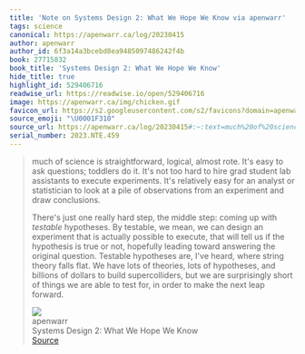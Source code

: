 ```yaml
---
title: 'Note on Systems Design 2: What We Hope We Know via apenwarr'
tags: science
canonical: https://apenwarr.ca/log/20230415
author: apenwarr
author_id: 6f3a14a3bcebd8ea9485097486242f4b
book: 27715832
book_title: 'Systems Design 2: What We Hope We Know'
hide_title: true
highlight_id: 529406716
readwise_url: https://readwise.io/open/529406716
image: https://apenwarr.ca/img/chicken.gif
favicon_url: https://s2.googleusercontent.com/s2/favicons?domain=apenwarr.ca
source_emoji: "\U0001F310"
source_url: https://apenwarr.ca/log/20230415#:~:text=much%20of%20science,next%20leap%20forward.
serial_number: 2023.NTE.459
---
```

> much of science is straightforward, logical, almost rote. It's easy to ask questions; toddlers do it. It's not too hard to hire grad student lab assistants to execute experiments. It's relatively easy for an analyst or statistician to look at a pile of observations from an experiment and draw conclusions.
> 
> There's just one really hard step, the middle step: coming up with *testable* hypotheses. By testable, we mean, we can design an experiment that is actually possible to execute, that will tell us if the hypothesis is true or not, hopefully leading toward answering the original question. Testable hypotheses are, I've heard, where string theory falls flat. We have lots of theories, lots of hypotheses, and billions of dollars to build supercolliders, but we are surprisingly short of things we are able to test for, in order to make the next leap forward.
> <div class="quoteback-footer"><div class="quoteback-avatar"><img class="mini-favicon" src="https://s2.googleusercontent.com/s2/favicons?domain=apenwarr.ca"></div><div class="quoteback-metadata"><div class="metadata-inner"><span style="display:none">FROM:</span><div aria-label="apenwarr" class="quoteback-author"> apenwarr</div><div aria-label="Systems Design 2: What We Hope We Know" class="quoteback-title"> Systems Design 2: What We Hope We Know</div></div></div><div class="quoteback-backlink"><a target="_blank" aria-label="go to the full text of this quotation" rel="noopener" href="https://apenwarr.ca/log/20230415#:~:text=much%20of%20science,next%20leap%20forward." class="quoteback-arrow"> Source</a></div></div>